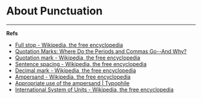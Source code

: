 About Punctuation
=================

---

**Refs**

* [Full stop - Wikipedia, the free encyclopedia](http://en.wikipedia.org/wiki/Full_stop)
* [Quotation Marks: Where Do the Periods and Commas Go--And Why?](http://grammartips.homestead.com/inside.html)
* [Quotation mark - Wikipedia, the free encyclopedia](http://en.wikipedia.org/wiki/Quotation_mark)
* [Sentence spacing - Wikipedia, the free encyclopedia](http://en.wikipedia.org/wiki/Sentence_spacing)
* [Decimal mark - Wikipedia, the free encyclopedia](http://en.wikipedia.org/wiki/Decimal_mark)
* [Ampersand - Wikipedia, the free encyclopedia](http://en.wikipedia.org/wiki/Ampersand)
* [Appropriate use of the ampersand | Typophile](http://typophile.com/node/12426)
* [International System of Units - Wikipedia, the free encyclopedia](http://en.wikipedia.org/wiki/International_System_of_Units)
